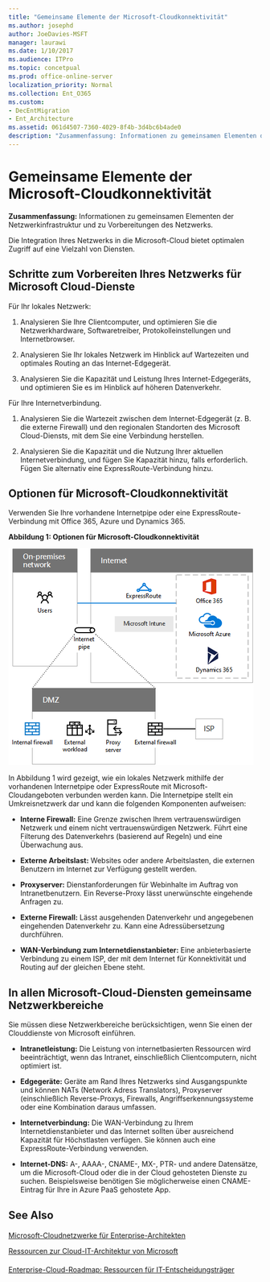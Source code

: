 ```yaml
---
title: "Gemeinsame Elemente der Microsoft-Cloudkonnektivität"
ms.author: josephd
author: JoeDavies-MSFT
manager: laurawi
ms.date: 1/10/2017
ms.audience: ITPro
ms.topic: concetpual
ms.prod: office-online-server
localization_priority: Normal
ms.collection: Ent_O365
ms.custom:
- DecEntMigration
- Ent_Architecture
ms.assetid: 061d4507-7360-4029-8f4b-3d4bc6b4ade0
description: "Zusammenfassung: Informationen zu gemeinsamen Elementen der Netzwerkinfrastruktur und zu Vorbereitungen des Netzwerks."
---
```


# Gemeinsame Elemente der Microsoft-Cloudkonnektivität

 **Zusammenfassung:** Informationen zu gemeinsamen Elementen der Netzwerkinfrastruktur und zu Vorbereitungen des Netzwerks.
  
Die Integration Ihres Netzwerks in die Microsoft-Cloud bietet optimalen Zugriff auf eine Vielzahl von Diensten.
  
## Schritte zum Vorbereiten Ihres Netzwerks für Microsoft Cloud-Dienste
<a name="steps"> </a>

Für Ihr lokales Netzwerk:
  
1. Analysieren Sie Ihre Clientcomputer, und optimieren Sie die Netzwerkhardware, Softwaretreiber, Protokolleinstellungen und Internetbrowser.
    
2. Analysieren Sie Ihr lokales Netzwerk im Hinblick auf Wartezeiten und optimales Routing an das Internet-Edgegerät.
    
3. Analysieren Sie die Kapazität und Leistung Ihres Internet-Edgegeräts, und optimieren Sie es im Hinblick auf höheren Datenverkehr.
    
Für Ihre Internetverbindung.
  
1. Analysieren Sie die Wartezeit zwischen dem Internet-Edgegerät (z. B. die externe Firewall) und den regionalen Standorten des Microsoft Cloud-Diensts, mit dem Sie eine Verbindung herstellen.
    
2. Analysieren Sie die Kapazität und die Nutzung Ihrer aktuellen Internetverbindung, und fügen Sie Kapazität hinzu, falls erforderlich. Fügen Sie alternativ eine ExpressRoute-Verbindung hinzu.
    
## Optionen für Microsoft-Cloudkonnektivität
<a name="steps"> </a>

Verwenden Sie Ihre vorhandene Internetpipe oder eine ExpressRoute-Verbindung mit Office 365, Azure und Dynamics 365.
  
**Abbildung 1: Optionen für Microsoft-Cloudkonnektivität**

![Abbildung 1:  Optionen für Microsoft-Cloudkonnektivität](images/594b3a80-2c32-4402-bdee-e85cd25c0b2f.png)
  
In Abbildung 1 wird gezeigt, wie ein lokales Netzwerk mithilfe der vorhandenen Internetpipe oder ExpressRoute mit Microsoft-Cloudangeboten verbunden werden kann. Die Internetpipe stellt ein Umkreisnetzwerk dar und kann die folgenden Komponenten aufweisen:
  
- **Interne Firewall:** Eine Grenze zwischen Ihrem vertrauenswürdigen Netzwerk und einem nicht vertrauenswürdigen Netzwerk. Führt eine Filterung des Datenverkehrs (basierend auf Regeln) und eine Überwachung aus.
    
- **Externe Arbeitslast:** Websites oder andere Arbeitslasten, die externen Benutzern im Internet zur Verfügung gestellt werden.
    
- **Proxyserver:** Dienstanforderungen für Webinhalte im Auftrag von Intranetbenutzern. Ein Reverse-Proxy lässt unerwünschte eingehende Anfragen zu.
    
- **Externe Firewall:** Lässt ausgehenden Datenverkehr und angegebenen eingehenden Datenverkehr zu. Kann eine Adressübersetzung durchführen.
    
- **WAN-Verbindung zum Internetdienstanbieter:** Eine anbieterbasierte Verbindung zu einem ISP, der mit dem Internet für Konnektivität und Routing auf der gleichen Ebene steht.
    
## In allen Microsoft-Cloud-Diensten gemeinsame Netzwerkbereiche
<a name="steps"> </a>

Sie müssen diese Netzwerkbereiche berücksichtigen, wenn Sie einen der Clouddienste von Microsoft einführen.
  
- **Intranetleistung:** Die Leistung von internetbasierten Ressourcen wird beeinträchtigt, wenn das Intranet, einschließlich Clientcomputern, nicht optimiert ist.
    
- **Edgegeräte:** Geräte am Rand Ihres Netzwerks sind Ausgangspunkte und können NATs (Network Adress Translators), Proxyserver (einschließlich Reverse-Proxys, Firewalls, Angriffserkennungssysteme oder eine Kombination daraus umfassen.
    
- **Internetverbindung:** Die WAN-Verbindung zu Ihrem Internetdienstanbieter und das Internet sollten über ausreichend Kapazität für Höchstlasten verfügen. Sie können auch eine ExpressRoute-Verbindung verwenden.
    
- **Internet-DNS:** A-, AAAA-, CNAME-, MX-, PTR- und andere Datensätze, um die Microsoft-Cloud oder die in der Cloud gehosteten Dienste zu suchen. Beispielsweise benötigen Sie möglicherweise einen CNAME-Eintrag für Ihre in Azure PaaS gehostete App.
    
## See Also
<a name="steps"> </a>

#### 

[Microsoft-Cloudnetzwerke für Enterprise-Architekten](microsoft-cloud-networking-for-enterprise-architects.md)
  
[Ressourcen zur Cloud-IT-Architektur von Microsoft](microsoft-cloud-it-architecture-resources.md)
#### 

[Enterprise-Cloud-Roadmap: Ressourcen für IT-Entscheidungsträger](https://sway.com/FJ2xsyWtkJc2taRD)

